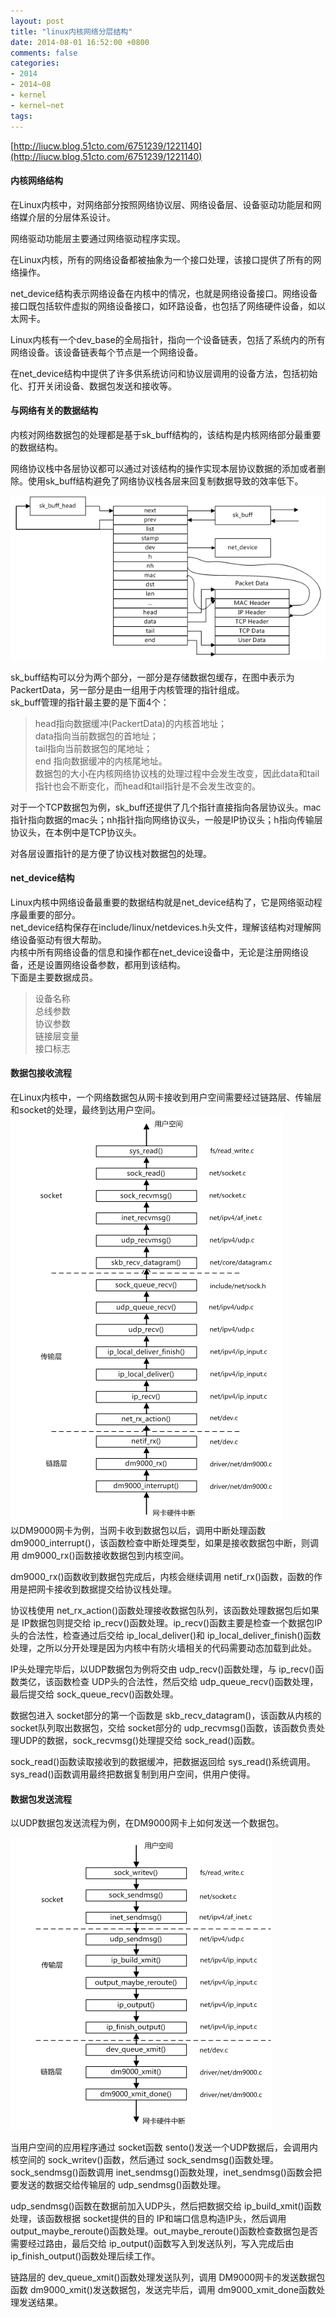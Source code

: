 ```yaml
---
layout: post
title: "linux内核网络分层结构"
date: 2014-08-01 16:52:00 +0800
comments: false
categories:
- 2014
- 2014~08
- kernel
- kernel~net
tags:
---
```

[http://liucw.blog.51cto.com/6751239/1221140](http://liucw.blog.51cto.com/6751239/1221140)  

#### 内核网络结构
  在Linux内核中，对网络部分按照网络协议层、网络设备层、设备驱动功能层和网络媒介层的分层体系设计。

  网络驱动功能层主要通过网络驱动程序实现。

  在Linux内核，所有的网络设备都被抽象为一个接口处理，该接口提供了所有的网络操作。

  net_device结构表示网络设备在内核中的情况，也就是网络设备接口。网络设备接口既包括软件虚拟的网络设备接口，如环路设备，也包括了网络硬件设备，如以太网卡。

  Linux内核有一个dev_base的全局指针，指向一个设备链表，包括了系统内的所有网络设备。该设备链表每个节点是一个网络设备。

  在net_device结构中提供了许多供系统访问和协议层调用的设备方法，包括初始化、打开关闭设备、数据包发送和接收等。


#### 与网络有关的数据结构


  内核对网络数据包的处理都是基于sk_buff结构的，该结构是内核网络部分最重要的数据结构。

  网络协议栈中各层协议都可以通过对该结构的操作实现本层协议数据的添加或者删除。使用sk_buff结构避免了网络协议栈各层来回复制数据导致的效率低下。

![](/images/kernel/20140801-1.png)

  sk_buff结构可以分为两个部分，一部分是存储数据包缓存，在图中表示为PackertData，另一部分是由一组用于内核管理的指针组成。  
  sk_buff管理的指针最主要的是下面4个：  
> head指向数据缓冲(PackertData)的内核首地址；  
> data指向当前数据包的首地址；  
> tail指向当前数据包的尾地址；  
> end 指向数据缓冲的内核尾地址。  
  数据包的大小在内核网络协议栈的处理过程中会发生改变，因此data和tail指针也会不断变化，而head和tail指针是不会发生改变的。

  对于一个TCP数据包为例，sk_buff还提供了几个指针直接指向各层协议头。mac指针指向数据的mac头；nh指针指向网络协议头，一般是IP协议头；h指向传输层协议头，在本例中是TCP协议头。

  对各层设置指针的是方便了协议栈对数据包的处理。

#### net_device结构
  Linux内核中网络设备最重要的数据结构就是net_device结构了，它是网络驱动程序最重要的部分。  
  net_device结构保存在include/linux/netdevices.h头文件，理解该结构对理解网络设备驱动有很大帮助。  
  内核中所有网络设备的信息和操作都在net_device设备中，无论是注册网络设备，还是设置网络设备参数，都用到该结构。  
  下面是主要数据成员。  
> 设备名称  
> 总线参数  
> 协议参数  
> 链接层变量  
> 接口标志  

#### 数据包接收流程
  在Linux内核中，一个网络数据包从网卡接收到用户空间需要经过链路层、传输层和socket的处理，最终到达用户空间。  
![](/images/kernel/20140801-2.png)  
  以DM9000网卡为例，当网卡收到数据包以后，调用中断处理函数 dm9000_interrupt()，该函数检查中断处理类型，如果是接收数据包中断，则调用 dm9000_rx()函数接收数据包到内核空间。

  dm9000_rx()函数收到数据包完成后，内核会继续调用 netif_rx()函数，函数的作用是把网卡接收到数据提交给协议栈处理。

  协议栈使用 net_rx_action()函数处理接收数据包队列，该函数处理数据包后如果是 IP数据包则提交给 ip_recv()函数处理。ip_recv()函数主要是检查一个数据包IP头的合法性，检查通过后交给 ip_local_deliver()和 ip_local_deliver_finish()函数处理，之所以分开处理是因为内核中有防火墙相关的代码需要动态加载到此处。

  IP头处理完毕后，以UDP数据包为例将交由 udp_recv()函数处理，与 ip_recv()函数类亿，该函数检查 UDP头的合法性，然后交给 udp_queue_recv()函数处理，最后提交给 sock_queue_recv()函数处理。

  数据包进入 socket部分的第一个函数是 skb_recv_datagram()，该函数从内核的 socket队列取出数据包，交给 socket部分的 udp_recvmsg()函数，该函数负责处理UDP的数据，sock_recvmsg()处理提交给 sock_read()函数。

  sock_read()函数读取接收到的数据缓冲，把数据返回给 sys_read()系统调用。sys_read()函数调用最终把数据复制到用户空间，供用户使得。

#### 数据包发送流程
  以UDP数据包发送流程为例，在DM9000网卡上如何发送一个数据包。

![](/images/kernel/20140801-3.png)

  当用户空间的应用程序通过 socket函数 sento()发送一个UDP数据后，会调用内核空间的 sock_writev()函数，然后通过 sock_sendmsg()函数处理。sock_sendmsg()函数调用 inet_sendmsg()函数处理，inet_sendmsg()函数会把要发送的数据交给传输层的 udp_sendmsg()函数处理。

  udp_sendmsg()函数在数据前加入UDP头，然后把数据交给 ip_build_xmit()函数处理，该函数根据 socket提供的目的 IP和端口信息构造IP头，然后调用 output_maybe_reroute()函数处理。out_maybe_reroute()函数检查数据包是否需要经过路由，最后交给 ip_output()函数写入到发送队列，写入完成后由 ip_finish_output()函数处理后续工作。

  链路层的 dev_queue_xmit()函数处理发送队列，调用 DM9000网卡的发送数据包函数 dm9000_xmit()发送数据包，发送完毕后，调用 dm9000_xmit_done函数处理发送结果。

